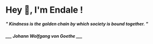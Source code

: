 <h1 title="head"> Hey 👋, I'm Endale !</h1>

**<h5><i>" Kindness is the golden chain by which society is bound together. "</i></h5>**

*<b>___ Johann Wolfgang von Goethe ___</b>*
